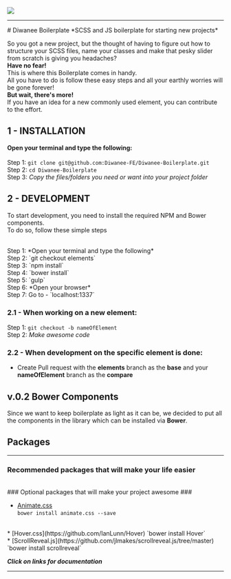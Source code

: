 <img src="http://www.diwanee-serbia.com/assets/img/diwanee-logo-header.png">
<hr>
# Diwanee Boilerplate
*SCSS and JS boilerplate for starting new projects*

So you got a new project, but the thought of having to figure out how to structure your SCSS files, name your classes and make that pesky slider from scratch is giving you headaches?
<br />
**Have no fear!**
<br />
This is where this Boilerplate comes in handy.
<br />
All you have to do is follow these easy steps and all your earthly worries will be gone forever!
<br />
**But wait, there's more!**
<br />
If you have an idea for a new commonly used element, you can contribute to the effort.

## 1 - INSTALLATION
**Open your terminal and type the following:**
<br />
<br />
Step 1: `git clone git@github.com:Diwanee-FE/Diwanee-Boilerplate.git`
<br />
Step 2: `cd Diwanee-Boilerplate`
<br />
Step 3: *Copy the files/folders you need or want into your project folder*



## 2 - DEVELOPMENT
To start development, you need to install the required NPM and Bower components.
<br />
To do so, follow these simple steps

<br />
Step 1: *Open your terminal and type the following*
<br />
Step 2: `git checkout elements`
<br />
Step 3: `npm install`
<br />
Step 4: `bower install`
<br />
Step 5: `gulp`
<br />
Step 6: *Open your browser*
<br />
Step 7: Go to - `localhost:1337`

### 2.1 -  When working on a new element:
Step 1: `git checkout -b nameOfElement`
<br />
Step 2: *Make awesome code*

### 2.2 - When development on the specific element is done:
- Create Pull request with the **elements** branch as the **base** and your **nameOfElement** branch as the **compare**


## v.0.2 Bower Components
  Since we want to keep boilerplate as light as it can be, we decided to put all the components in the library which can be installed via **Bower**.


## Packages ##
<hr>

### Recommended packages that will make your life easier ###

<br>
### Optional packages that will make your project awesome ###

 * [Animate.css](https://github.com/daneden/animate.css)     
 `bower install animate.css --save`
 <br>
 * [Hover.css](https://github.com/IanLunn/Hover)     
 `bower install Hover`
 <br>
 * [ScrollReveal.js](https://github.com/jlmakes/scrollreveal.js/tree/master)     
 `bower install scrollreveal`

***Click on links for documentation***

<hr>
